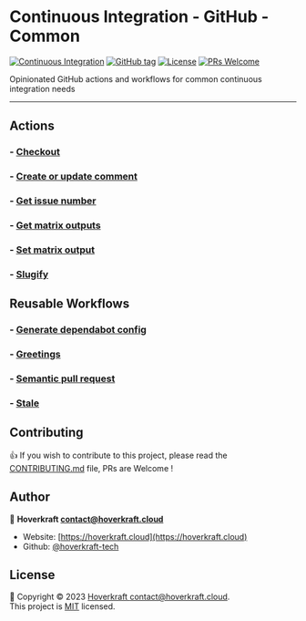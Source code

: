 # Continuous Integration - GitHub - Common

[![Continuous Integration](https://github.com/hoverkraft-tech/ci-github-common/actions/workflows/__main-ci.yml/badge.svg)](https://github.com/hoverkraft-tech/ci-github-common/actions/workflows/__main-ci.yml)
[![GitHub tag](https://img.shields.io/github/tag/hoverkraft-tech/ci-github-common?include_prereleases=&sort=semver&color=blue)](https://github.com/hoverkraft-tech/ci-github-common/releases/)
[![License](https://img.shields.io/badge/License-MIT-blue)](#license)
[![PRs Welcome](https://img.shields.io/badge/PRs-welcome-brightgreen.svg)](CONTRIBUTING.md)

Opinionated GitHub actions and workflows for common continuous integration needs

---

## Actions

### - [Checkout](actions/checkout/README.md)

### - [Create or update comment](actions/create-or-update-comment/README.md)

### - [Get issue number](actions/get-issue-number/README.md)

### - [Get matrix outputs](actions/get-matrix-outputs/README.md)

### - [Set matrix output](actions/set-matrix-output/README.md)

### - [Slugify](actions/slugify/README.md)

## Reusable Workflows

### - [Generate dependabot config](.github/workflows/generate-dependabot-config.md)

### - [Greetings](.github/workflows/greetings.md)

### - [Semantic pull request](.github/workflows/semantic-pull-request.md)

### - [Stale](.github/workflows/stale.md)

## Contributing

👍 If you wish to contribute to this project, please read the [CONTRIBUTING.md](CONTRIBUTING.md) file, PRs are Welcome !

## Author

🏢 **Hoverkraft <contact@hoverkraft.cloud>**

- Website: [https://hoverkraft.cloud](https://hoverkraft.cloud)
- Github: [@hoverkraft-tech](https://github.com/hoverkraft-tech)

## License

📝 Copyright © 2023 [Hoverkraft <contact@hoverkraft.cloud>](https://hoverkraft.cloud).<br />
This project is [MIT](LICENSE) licensed.
